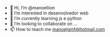 - 👋 Hi, I’m @manoellion
- 👀 I’m interested in  desenvolvedor web
- 🌱 I’m currently learning  js e python
- 💞️ I’m looking to collaborate on ...
- 📫 How to reach me  manoelgmf@hotmail.com

<!---
manoellion/manoellion is a ✨ special ✨ repository because its `README.md` (this file) appears on your GitHub profile.
You can click the Preview link to take a look at your changes.
--->
